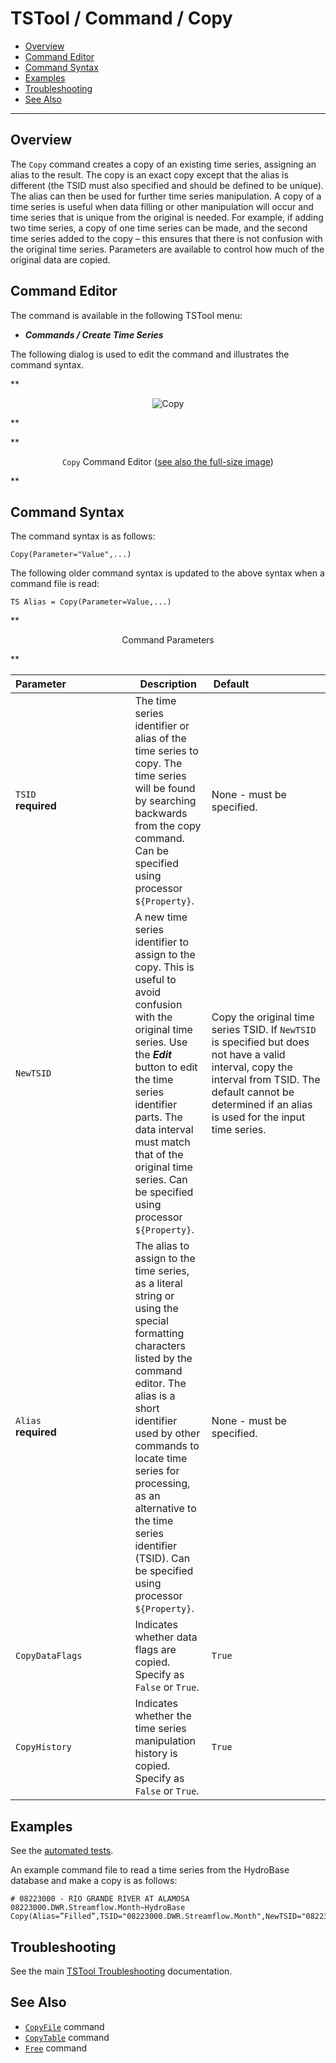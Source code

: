 # TSTool / Command / Copy #

*   [Overview](#overview)
*   [Command Editor](#command-editor)
*   [Command Syntax](#command-syntax)
*   [Examples](#examples)
*   [Troubleshooting](#troubleshooting)
*   [See Also](#see-also)

-------------------------

## Overview ##

The `Copy` command creates a copy of an existing time series, assigning an alias to the result.
The copy is an exact copy except that the alias is different
(the TSID must also specified and should be defined to be unique).
The alias can then be used for further time series manipulation.
A copy of a time series is useful when data filling or other manipulation
will occur and time series that is unique from the original is needed.
For example, if adding two time series, a copy of one time series can be made,
and the second time series added to the copy – this ensures that there is not confusion with the original time series.
Parameters are available to control how much of the original data are copied.
  
## Command Editor ##

The command is available in the following TSTool menu:

*   ***Commands / Create Time Series***

The following dialog is used to edit the command and illustrates the command syntax.

**<p style="text-align: center;">
![Copy](Copy.png)
</p>**

**<p style="text-align: center;">
`Copy` Command Editor (<a href="../Copy.png">see also the full-size image</a>)
</p>**

## Command Syntax ##

The command syntax is as follows:

```text
Copy(Parameter="Value",...)
```
The following older command syntax is updated to the above syntax when a command file is read:

```text
TS Alias = Copy(Parameter=Value,...)
```

**<p style="text-align: center;">
Command Parameters
</p>**

|**Parameter**&nbsp;&nbsp;&nbsp;&nbsp;&nbsp;&nbsp;&nbsp;&nbsp;&nbsp;&nbsp;&nbsp;&nbsp;&nbsp;&nbsp;&nbsp;&nbsp;&nbsp;&nbsp;&nbsp;&nbsp;&nbsp;&nbsp;| **Description** | **Default**&nbsp;&nbsp;&nbsp;&nbsp;&nbsp;&nbsp;&nbsp;&nbsp;&nbsp;&nbsp;&nbsp;&nbsp;&nbsp;&nbsp;&nbsp;&nbsp;&nbsp;&nbsp;&nbsp;&nbsp;&nbsp;&nbsp;&nbsp;&nbsp;&nbsp;&nbsp; |
| --------------|-----------------|----------------- |
| `TSID`<br>**required**|The time series identifier or alias of the time series to copy.  The time series will be found by searching backwards from the copy command.  Can be specified using processor `${Property}`.| None - must be specified.|
| `NewTSID`|A new time series identifier to assign to the copy.  This is useful to avoid confusion with the original time series.  Use the ***Edit*** button to edit the time series identifier parts.  The data interval must match that of the original time series.  Can be specified using processor `${Property}`.| Copy the original time series TSID.  If `NewTSID` is specified but does not have a valid interval, copy the interval from TSID.  The default cannot be determined if an alias is used for the input time series.|
| `Alias`<br>**required**|The alias to assign to the time series, as a literal string or using the special formatting characters listed by the command editor.  The alias is a short identifier used by other commands to locate time series for processing, as an alternative to the time series identifier (TSID).  Can be specified using processor `${Property}`. | None - must be specified. |
| `CopyDataFlags`|Indicates whether data flags are copied.  Specify as `False` or `True`.|`True`|
| `CopyHistory`| Indicates whether the time series manipulation history is copied.  Specify as `False` or `True`.| `True`|

## Examples ##

See the [automated tests](https://github.com/OpenCDSS/cdss-app-tstool-test/tree/master/test/commands/Copy).

An example command file to read a time series from the HydroBase database and make a copy is as follows:

```text
# 08223000 - RIO GRANDE RIVER AT ALAMOSA
08223000.DWR.Streamflow.Month~HydroBase
Copy(Alias=”Filled”,TSID="08223000.DWR.Streamflow.Month",NewTSID="08223000.DWR.Streamflow.Month.Filled")
```

## Troubleshooting ##

See the main [TSTool Troubleshooting](../../troubleshooting/troubleshooting.md) documentation.

## See Also ##

*   [`CopyFile`](../CopyFile/CopyFile.md) command
*   [`CopyTable`](../CopyTable/CopyTable.md) command
*   [`Free`](../Free/Free.md) command
